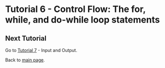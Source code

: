 # Tutorial 6 - Control Flow: The for, while, and do-while loop statements





## Next Tutorial
Go to [Tutorial 7](../tutorial7/ReadMe.md) - Input and Output.

Back to [main page](../../README.md).